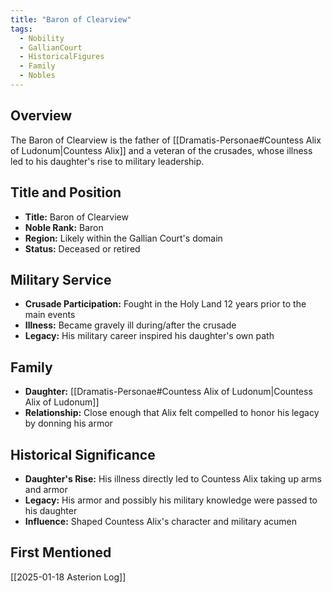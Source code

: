```yaml
---
title: "Baron of Clearview"
tags:
  - Nobility
  - GallianCourt
  - HistoricalFigures
  - Family
  - Nobles
---
```


## Overview
The Baron of Clearview is the father of [[Dramatis-Personae#Countess Alix of Ludonum|Countess Alix]] and a veteran of the crusades, whose illness led to his daughter's rise to military leadership.

## Title and Position
- **Title:** Baron of Clearview
- **Noble Rank:** Baron
- **Region:** Likely within the Gallian Court's domain
- **Status:** Deceased or retired

## Military Service
- **Crusade Participation:** Fought in the Holy Land 12 years prior to the main events
- **Illness:** Became gravely ill during/after the crusade
- **Legacy:** His military career inspired his daughter's own path

## Family
- **Daughter:** [[Dramatis-Personae#Countess Alix of Ludonum|Countess Alix of Ludonum]]
- **Relationship:** Close enough that Alix felt compelled to honor his legacy by donning his armor

## Historical Significance
- **Daughter's Rise:** His illness directly led to Countess Alix taking up arms and armor
- **Legacy:** His armor and possibly his military knowledge were passed to his daughter
- **Influence:** Shaped Countess Alix's character and military acumen

## First Mentioned
[[2025-01-18 Asterion Log]]
